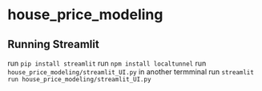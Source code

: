 # house_price_modeling

## Running Streamlit

run `pip install streamlit`
run `npm install localtunnel`
run `house_price_modeling/streamlit_UI.py`
in another termminal run `streamlit run house_price_modeling/streamlit_UI.py`